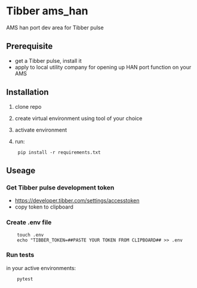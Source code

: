 # Tibber ams_han
AMS han port dev area for Tibber pulse

## Prerequisite
- get a Tibber pulse, install it
- apply to local utility company for opening up HAN port function on your AMS

## Installation
1. clone repo
2. create virtual environment using tool of your choice
3. activate environment
4. run:
   
        pip install -r requirements.txt

## Useage
### Get Tibber pulse development token
- https://developer.tibber.com/settings/accesstoken
- copy token to clipboard
### Create .env file
        touch .env
        echo "TIBBER_TOKEN=##PASTE YOUR TOKEN FROM CLIPBOARD## >> .env
### Run tests
in your active environments:

        pytest

